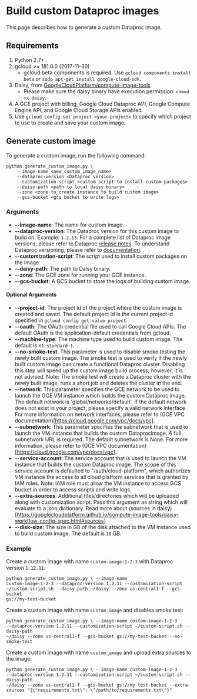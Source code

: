 # Build custom Dataproc images

This page describes how to generate a custom Dataproc image.

## Requirements

1.  Python 2.7+.
2.  gcloud >= 181.0.0 (2017-11-30)
    *   gcloud beta components is required. Use `gcloud components install beta`
        or `sudo apt-get install google-cloud-sdk`.
3.  Daisy, from
    [GoogleCloudPlatform/compute-image-tools](https://github.com/GoogleCloudPlatform/compute-image-tools)
    *   Please make sure the daisy binary have execution permission: `chmod +x
        daisy`.
4.  A GCE project with billing, Google Cloud Dataproc API, Google Compute Engine
    API, and Google Cloud Storage APIs enabled.
5.  Use `gcloud config set project <your-project>` to specify which project to
    use to create and save your custom image.

## Generate custom image

To generate a custom image, run the following command:

```shell
python generate_custom_image.py \
    --image-name <new_custom_image_name>
    --dataproc-version <Dataproc version>
    --customization-script <custom script to install custom packages>
    --daisy-path <path to local daisy binary>
    --zone <zone to create instance to build custom image>
    --gcs-bucket <gcs bucket to write logs>
```

### Arguments

*   **--image-name**: The name for custom image.
*   **--dataproc-version**: The Dataproc version for this custom image to build
    on. Example: `1.2.13`. For a complete list of Dataproc image versions,
    please refer to Dataproc [release
    notes](https://cloud.google.com/dataproc/docs/release-notes). To understand
    Dataproc versioning, please refer to
    [documentation](https://cloud.google.com/dataproc/docs/concepts/versioning/overview).
*   **--customization-script**: The script used to install custom packages on
    the image.
*   **--daisy-path**: The path to Daisy binary.
*   **--zone**: The GCE zone for running your GCE instance.
*   **--gcs-bucket**: A GCS bucket to store the logs of building custom image.

#### Optional Arguments

*   **--project-id**: The project Id of the project where the custom image is
    created and saved. The default project Id is the current project id
    specified in `gcloud config get-value project`.
*   **--oauth**: The OAuth credential file used to call Google Cloud APIs. The
    default OAuth is the application-default credentials from gcloud.
*   **--machine-type**: The machine type used to build custom image. The default
    is `n1-standard-1`.
*   **--no-smoke-test**: This parameter is used to disable smoke testing the
    newly built custom image. The smoke test is used to verify if the newly
    built custom image can create a functional Dataproc cluster. Disabling this
    step will speed up the custom image build process; however, it is not
    advised. Note: The smoke test will create a Dataproc cluster with the newly
    built image, runs a short job and deletes the cluster in the end.
*   **--network**: This parameter specifies the GCE network to be used to launch
    the GCE VM instance which builds the custom Dataproc image. The default
    network is 'global/networks/default'. If the default network does not exist
    in your project, please specify a valid network interface. For more
    information on network interfaces, please refer to (GCE VPC
    documentation)[https://cloud.google.com/vpc/docs/vpc].
*   **--subnetwork**: This parameter specifies the subnetwork that is used to
    launch the VM instance that builds the custom Dataprocimage. A full
    subnetwork URL is required. The default subnetwork is None. For more
    information, please refer to (GCE VPC
    documentation)[https://cloud.google.com/vpc/docs/vpc].
*   **--service-account**: The service account that is used to launch the VM
    instance that builds the custom Dataproc image. The scope of this service
    account is defaulted to "/auth/cloud-platform", which authorizes VM instance
    the access to all cloud platform services that is granted by IAM roles.
    Note: IAM role must allow the VM instance to access GCS bucket in order to
    access scripts and write logs.
*   **--extra-sources**: Additional files/directories which will be uploaded along 
    with customization script. Pass this argument as string which will evaluate to
    a json dictionary. Read more about
    (sources in daisy)[https://googlecloudplatform.github.io/compute-image-tools/daisy-workflow-config-spec.html#sources] 
*   **--disk-size**: The size in GB of the disk attached to the VM instance
    used to build custom image. The default is `10` GB.

### Example

Create a custom image with name `custom-image-1-2-3` with Dataproc version
`1.12.11`:
```shell
python generate_custom_image.py \ --image-name
custom-image-1-2-3 --dataproc-version 1.2.11 --customization-script
~/custom-script.sh --daisy-path ~/daisy --zone us-central1-f --gcs-bucket
gs://my-test-bucket
```

Create a custom image with name `custom_image` and disables smoke test:
```shell
python generate_custom_image.py \ --image-name custom-image-1-2-3
--dataproc-version 1.2.11 --customization-script ~/custom-script.sh --daisy-path
~/daisy --zone us-central1-f --gcs-bucket gs://my-test-bucket --no-smoke-test
```

Create a custom image with name `custom_image` and upload extra sources to the image:
```shell
python generate_custom_image.py \ --image-name custom-image-1-2-3
--dataproc-version 1.2.11 --customization-script ~/custom-script.sh --daisy-path
~/daisy --zone us-central1-f --gcs-bucket gs://my-test-bucket --extra-sources "{\"requirements.txt\": \"/path/to/requirements.txt\"}"
```

